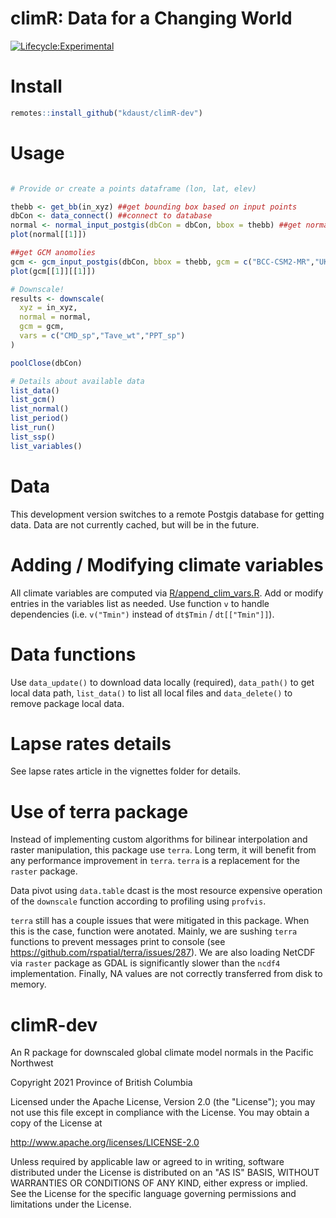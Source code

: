 # climR: Data for a Changing World

<!-- badges: start -->
[![Lifecycle:Experimental](https://img.shields.io/badge/Lifecycle-Experimental-339999)](<Redirect-URL>)
<!-- badges: end -->

# Install

```r
remotes::install_github("kdaust/climR-dev")
```

# Usage

```r

# Provide or create a points dataframe (lon, lat, elev)

thebb <- get_bb(in_xyz) ##get bounding box based on input points
dbCon <- data_connect() ##connect to database
normal <- normal_input_postgis(dbCon = dbCon, bbox = thebb) ##get normal data and lapse rates
plot(normal[[1]])

##get GCM anomolies
gcm <- gcm_input_postgis(dbCon, bbox = thebb, gcm = c("BCC-CSM2-MR","UKESM1-0-LL"), ssp = "ssp245", period = c("2021_2040","2041_2060","2061_2080"))
plot(gcm[[1]][[1]])

# Downscale!
results <- downscale(
  xyz = in_xyz,
  normal = normal,
  gcm = gcm,
  vars = c("CMD_sp","Tave_wt","PPT_sp")
)

poolClose(dbCon)

# Details about available data
list_data()
list_gcm()
list_normal()
list_period()
list_run()
list_ssp()
list_variables()

```

# Data

This development version switches to a remote Postgis database for getting data. Data are not currently cached, but will be in the future.

# Adding / Modifying climate variables

All climate variables are computed via [R/append_clim_vars.R](./R/append_clim_vars.R). Add or modify entries in the variables list as needed. Use function `v` to handle dependencies (i.e. `v("Tmin")` instead of `dt$Tmin` / `dt[["Tmin"]]`).

# Data functions

Use `data_update()` to download data locally (required), `data_path()` to get local data path, `list_data()` to list all local files and `data_delete()` to remove package local data.

# Lapse rates details

See lapse rates article in the vignettes folder for details.

# Use of terra package

Instead of implementing custom algorithms for bilinear interpolation and raster manipulation, this package use `terra`. Long term, it will benefit from any performance improvement in `terra`. `terra` is a replacement for the `raster` package.

Data pivot using `data.table` dcast is the most resource expensive operation of the `downscale` function according to profiling using `profvis`.

`terra` still has a couple issues that were mitigated in this package. When this is the case, function were anotated. Mainly, we are sushing `terra` functions to prevent messages print to console (see https://github.com/rspatial/terra/issues/287). We are also loading NetCDF via `raster` package as GDAL is significantly slower than the `ncdf4` implementation. Finally, NA values are not correctly transferred from disk to memory.

# climR-dev
An R package for downscaled global climate model normals in the Pacific Northwest

Copyright 2021 Province of British Columbia

Licensed under the Apache License, Version 2.0 (the "License"); you may not use this file except in compliance with the License. You may obtain a copy of the License at

http://www.apache.org/licenses/LICENSE-2.0

Unless required by applicable law or agreed to in writing, software distributed under the License is distributed on an "AS IS" BASIS, WITHOUT WARRANTIES OR CONDITIONS OF ANY KIND, either express or implied. See the License for the specific language governing permissions and limitations under the License.
